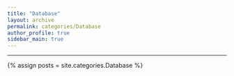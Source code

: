 ```yaml
---
title: "Database"
layout: archive
permalink: categories/Database
author_profile: true
sidebar_main: true
---
```




***

{% assign posts = site.categories.Database %}